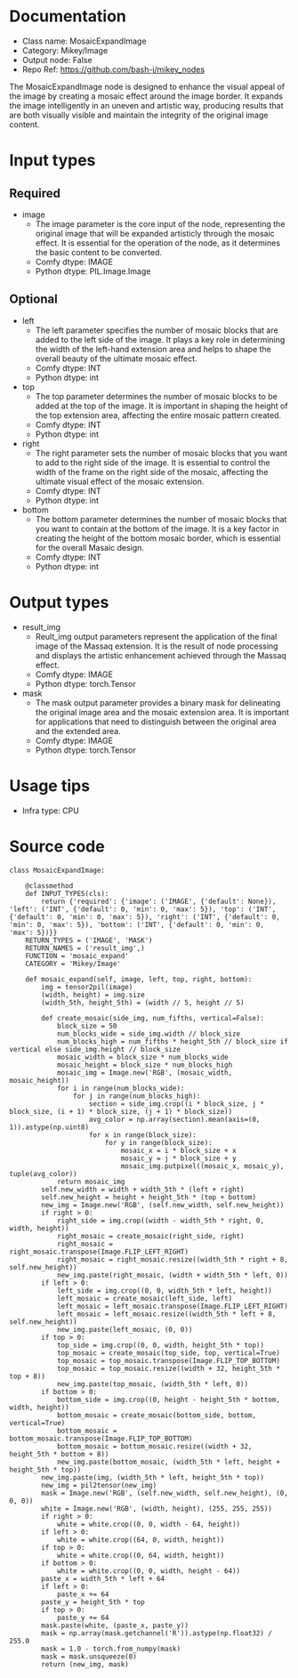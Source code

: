 # Documentation
- Class name: MosaicExpandImage
- Category: Mikey/Image
- Output node: False
- Repo Ref: https://github.com/bash-j/mikey_nodes

The MosaicExpandImage node is designed to enhance the visual appeal of the image by creating a mosaic effect around the image border. It expands the image intelligently in an uneven and artistic way, producing results that are both visually visible and maintain the integrity of the original image content.

# Input types
## Required
- image
    - The image parameter is the core input of the node, representing the original image that will be expanded artisticly through the mosaic effect. It is essential for the operation of the node, as it determines the basic content to be converted.
    - Comfy dtype: IMAGE
    - Python dtype: PIL.Image.Image
## Optional
- left
    - The left parameter specifies the number of mosaic blocks that are added to the left side of the image. It plays a key role in determining the width of the left-hand extension area and helps to shape the overall beauty of the ultimate mosaic effect.
    - Comfy dtype: INT
    - Python dtype: int
- top
    - The top parameter determines the number of mosaic blocks to be added at the top of the image. It is important in shaping the height of the top extension area, affecting the entire mosaic pattern created.
    - Comfy dtype: INT
    - Python dtype: int
- right
    - The right parameter sets the number of mosaic blocks that you want to add to the right side of the image. It is essential to control the width of the frame on the right side of the mosaic, affecting the ultimate visual effect of the mosaic extension.
    - Comfy dtype: INT
    - Python dtype: int
- bottom
    - The bottom parameter determines the number of mosaic blocks that you want to contain at the bottom of the image. It is a key factor in creating the height of the bottom mosaic border, which is essential for the overall Masaic design.
    - Comfy dtype: INT
    - Python dtype: int

# Output types
- result_img
    - Reult_img output parameters represent the application of the final image of the Massaq extension. It is the result of node processing and displays the artistic enhancement achieved through the Massaq effect.
    - Comfy dtype: IMAGE
    - Python dtype: torch.Tensor
- mask
    - The mask output parameter provides a binary mask for delineating the original image area and the mosaic extension area. It is important for applications that need to distinguish between the original area and the extended area.
    - Comfy dtype: IMAGE
    - Python dtype: torch.Tensor

# Usage tips
- Infra type: CPU

# Source code
```
class MosaicExpandImage:

    @classmethod
    def INPUT_TYPES(cls):
        return {'required': {'image': ('IMAGE', {'default': None}), 'left': ('INT', {'default': 0, 'min': 0, 'max': 5}), 'top': ('INT', {'default': 0, 'min': 0, 'max': 5}), 'right': ('INT', {'default': 0, 'min': 0, 'max': 5}), 'bottom': ('INT', {'default': 0, 'min': 0, 'max': 5})}}
    RETURN_TYPES = ('IMAGE', 'MASK')
    RETURN_NAMES = ('result_img',)
    FUNCTION = 'mosaic_expand'
    CATEGORY = 'Mikey/Image'

    def mosaic_expand(self, image, left, top, right, bottom):
        img = tensor2pil(image)
        (width, height) = img.size
        (width_5th, height_5th) = (width // 5, height // 5)

        def create_mosaic(side_img, num_fifths, vertical=False):
            block_size = 50
            num_blocks_wide = side_img.width // block_size
            num_blocks_high = num_fifths * height_5th // block_size if vertical else side_img.height // block_size
            mosaic_width = block_size * num_blocks_wide
            mosaic_height = block_size * num_blocks_high
            mosaic_img = Image.new('RGB', (mosaic_width, mosaic_height))
            for i in range(num_blocks_wide):
                for j in range(num_blocks_high):
                    section = side_img.crop((i * block_size, j * block_size, (i + 1) * block_size, (j + 1) * block_size))
                    avg_color = np.array(section).mean(axis=(0, 1)).astype(np.uint8)
                    for x in range(block_size):
                        for y in range(block_size):
                            mosaic_x = i * block_size + x
                            mosaic_y = j * block_size + y
                            mosaic_img.putpixel((mosaic_x, mosaic_y), tuple(avg_color))
            return mosaic_img
        self.new_width = width + width_5th * (left + right)
        self.new_height = height + height_5th * (top + bottom)
        new_img = Image.new('RGB', (self.new_width, self.new_height))
        if right > 0:
            right_side = img.crop((width - width_5th * right, 0, width, height))
            right_mosaic = create_mosaic(right_side, right)
            right_mosaic = right_mosaic.transpose(Image.FLIP_LEFT_RIGHT)
            right_mosaic = right_mosaic.resize((width_5th * right + 8, self.new_height))
            new_img.paste(right_mosaic, (width + width_5th * left, 0))
        if left > 0:
            left_side = img.crop((0, 0, width_5th * left, height))
            left_mosaic = create_mosaic(left_side, left)
            left_mosaic = left_mosaic.transpose(Image.FLIP_LEFT_RIGHT)
            left_mosaic = left_mosaic.resize((width_5th * left + 8, self.new_height))
            new_img.paste(left_mosaic, (0, 0))
        if top > 0:
            top_side = img.crop((0, 0, width, height_5th * top))
            top_mosaic = create_mosaic(top_side, top, vertical=True)
            top_mosaic = top_mosaic.transpose(Image.FLIP_TOP_BOTTOM)
            top_mosaic = top_mosaic.resize((width + 32, height_5th * top + 8))
            new_img.paste(top_mosaic, (width_5th * left, 0))
        if bottom > 0:
            bottom_side = img.crop((0, height - height_5th * bottom, width, height))
            bottom_mosaic = create_mosaic(bottom_side, bottom, vertical=True)
            bottom_mosaic = bottom_mosaic.transpose(Image.FLIP_TOP_BOTTOM)
            bottom_mosaic = bottom_mosaic.resize((width + 32, height_5th * bottom + 8))
            new_img.paste(bottom_mosaic, (width_5th * left, height + height_5th * top))
        new_img.paste(img, (width_5th * left, height_5th * top))
        new_img = pil2tensor(new_img)
        mask = Image.new('RGB', (self.new_width, self.new_height), (0, 0, 0))
        white = Image.new('RGB', (width, height), (255, 255, 255))
        if right > 0:
            white = white.crop((0, 0, width - 64, height))
        if left > 0:
            white = white.crop((64, 0, width, height))
        if top > 0:
            white = white.crop((0, 64, width, height))
        if bottom > 0:
            white = white.crop((0, 0, width, height - 64))
        paste_x = width_5th * left + 64
        if left > 0:
            paste_x += 64
        paste_y = height_5th * top
        if top > 0:
            paste_y += 64
        mask.paste(white, (paste_x, paste_y))
        mask = np.array(mask.getchannel('R')).astype(np.float32) / 255.0
        mask = 1.0 - torch.from_numpy(mask)
        mask = mask.unsqueeze(0)
        return (new_img, mask)
```